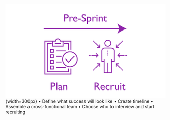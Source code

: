 ![Insight sprints](img2.png){width=300px}
•	Define what success will look like
•	Create timeline
•	Assemble a cross-functional team
•	Choose who to interview and start recruiting